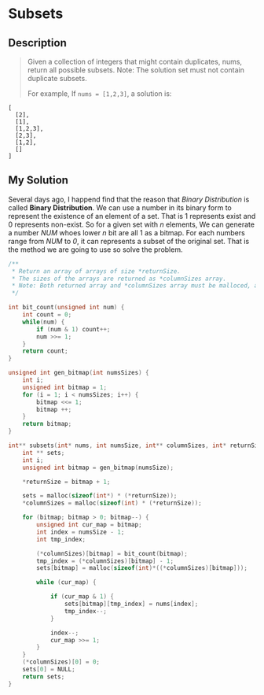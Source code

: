 # Subsets #

## Description ##
> Given a collection of integers that might contain duplicates, nums, return all possible subsets.
> Note: The solution set must not contain duplicate subsets.
> 
> For example,
> If `nums = [1,2,3]`, a solution is:
```
[
  [2],
  [1],
  [1,2,3],
  [2,3],
  [1,2],
  []
]
```

## My Solution ##
Several days ago, I happend find that the reason that *Binary Distribution* is called **Binary Distribution**. We can use a number in its binary form to represent the existence of an element of a set. That is 1 represents exist and 0 represents non-exist. So for a given set with *n* elements, We can generate a number *NUM* whoes lower *n* bit are all 1 as a bitmap. For each numbers range from *NUM* to *0*, it can represents a subset of the original set. That is the method we are going to use so solve the problem.

```c
/**
 * Return an array of arrays of size *returnSize.
 * The sizes of the arrays are returned as *columnSizes array.
 * Note: Both returned array and *columnSizes array must be malloced, assume caller calls free().
 */

int bit_count(unsigned int num) {
    int count = 0;
    while(num) {
        if (num & 1) count++;
        num >>= 1;
    }
    return count;
}

unsigned int gen_bitmap(int numsSizes) {
    int i;
    unsigned int bitmap = 1;
    for (i = 1; i < numsSizes; i++) {
        bitmap <<= 1;
        bitmap ++;
    }
    return bitmap;
}

int** subsets(int* nums, int numsSize, int** columnSizes, int* returnSize) {
    int ** sets;
    int i;
    unsigned int bitmap = gen_bitmap(numsSize);

    *returnSize = bitmap + 1;

    sets = malloc(sizeof(int*) * (*returnSize));
    *columnSizes = malloc(sizeof(int) * (*returnSize));

    for (bitmap; bitmap > 0; bitmap--) {
        unsigned int cur_map = bitmap;
        int index = numsSize - 1;
        int tmp_index;

        (*columnSizes)[bitmap] = bit_count(bitmap);
        tmp_index = (*columnSizes)[bitmap] - 1;
        sets[bitmap] = malloc(sizeof(int)*((*columnSizes)[bitmap]));

        while (cur_map) {

            if (cur_map & 1) {
                sets[bitmap][tmp_index] = nums[index];
                tmp_index--;
            }

            index--;
            cur_map >>= 1;
        }
    }
    (*columnSizes)[0] = 0;
    sets[0] = NULL;
    return sets;
}
```
